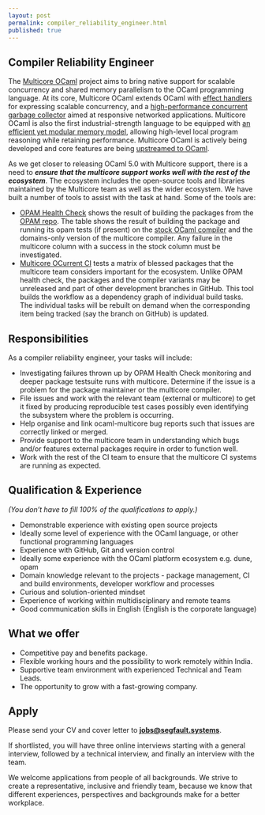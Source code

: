 ```yaml
---
layout: post
permalink: compiler_reliability_engineer.html
published: true
---
```


## Compiler Reliability Engineer

The [Multicore OCaml](https://github.com/ocaml-multicore) project aims to bring
native support for scalable concurrency and shared memory parallelism to the
OCaml programming language. At its core, Multicore OCaml extends OCaml with
[effect handlers](https://arxiv.org/abs/2104.00250) for expressing scalable
concurrency, and a [high-performance concurrent garbage
collector](https://arxiv.org/abs/2004.11663) aimed at responsive networked
applications. Multicore OCaml is also the first industrial-strength language to
be equipped with [an efficient yet modular memory
model](https://kcsrk.info/papers/pldi18-memory.pdf), allowing high-level local
program reasoning while retaining performance. Multicore OCaml is actively being
developed and core features are being [upstreamed to
OCaml](https://github.com/ocaml/ocaml/pulls?q=label%3Amulticore-prerequisite+).

As we get closer to releasing OCaml 5.0 with Multicore support, there is a need
to _**ensure that the multicore support works well with the rest of the
ecosystem**_. The ecosystem includes the open-source tools and libraries
maintained by the Multicore team as well as the wider ecosystem. We have built a
number of tools to assist with the task at hand. Some of the tools are:

* [OPAM Health Check](http://check.ocamllabs.io:8082/) shows the result of
  building the packages from the [OPAM repo](https://opam.ocaml.org/packages/).
  The table shows the result of building the package and running its opam tests
  (if present) on the [stock OCaml compiler](https://github.com/ocaml/ocaml) and
  the domains-only version of the multicore compiler. Any failure in the
  multicore column with a success in the stock column must be investigated.
* [Multicore OCurrent CI](https://multicore.ci.ocamllabs.io:8100/) tests a
  matrix of blessed packages that the multicore team considers important for the
  ecosystem. Unlike OPAM health check, the packages and the compiler variants
  may be unreleased and part of other development branches in GitHub. This tool
  builds the workflow as a dependency graph of individual build tasks. The
  individual tasks will be rebuilt on demand when the corresponding item being
  tracked (say the branch on GitHub) is updated. 

## Responsibilities

As a compiler reliability engineer, your tasks will include:

* Investigating failures thrown up by OPAM Health Check monitoring and deeper
  package testsuite runs with multicore. Determine if the issue is a problem for
  the package maintainer or the multicore compiler. 
* File issues and work with the relevant team (external or multicore) to get it
  fixed by producing reproducible test cases possibly even identifying the
  subsystem where the problem is occurring.
* Help organise and link ocaml-multicore bug reports such that issues are
  correctly linked or merged. 
* Provide support to the multicore team in understanding which bugs and/or
  features external packages require in order to function well. 
* Work with the rest of the CI team to ensure that the multicore CI systems are
  running as expected. 

## Qualification & Experience

_(You don’t have to fill 100% of the qualifications to apply.)_

* Demonstrable experience with existing open source projects
* Ideally some level of experience with the OCaml language, or other functional
  programming languages
* Experience with GitHub, Git and version control
* Ideally some experience with the OCaml platform ecosystem e.g. dune, opam
* Domain knowledge relevant to the projects - package management, CI and build
  environments, developer workflow and processes
* Curious and solution-oriented mindset
* Experience of working within multidisciplinary and remote teams
* Good communication skills in English (English is the corporate language)

## What we offer

* Competitive pay and benefits package.
* Flexible working hours and the possibility to work remotely within India.
* Supportive team environment with experienced Technical and Team Leads.
* The opportunity to grow with a fast-growing company.

## Apply

Please send your CV and cover letter to **jobs@segfault.systems**. 

If shortlisted, you will have three online interviews starting with a general
interview, followed by a technical interview, and finally an interview with the
team.

We welcome applications from people of all backgrounds. We strive to create a
representative, inclusive and friendly team, because we know that different
experiences, perspectives and backgrounds make for a better workplace.
